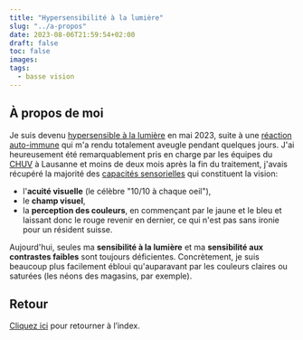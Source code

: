 ```yaml
---
title: "Hypersensibilité à la lumière"
slug: "../a-propos"
date: 2023-08-06T21:59:54+02:00
draft: false
toc: false
images:
tags:
  - basse vision
---
```

## À propos de moi
Je suis devenu [hypersensible à la lumière](../vision/deficiences-visuelles#sensibilit%C3%A9-%C3%A0-la-lumi%C3%A8re-et-%C3%A0-l%C3%A9blouissement) en mai 2023, suite à une [réaction auto-immune](https://fr.wikipedia.org/wiki/Enc%C3%A9phalomy%C3%A9lite_aigu%C3%AB_diss%C3%A9min%C3%A9e) qui m'a rendu totalement aveugle pendant quelques jours. J'ai heureusement été remarquablement pris en charge par les équipes du [CHUV](https://fr.wikipedia.org/wiki/Centre_hospitalier_universitaire_vaudois) à Lausanne et moins de deux mois après la fin du traitement, j'avais récupéré la majorité des [capacités sensorielles](../vision/deficiences-visuelles) qui constituent la vision:
* l'**acuité visuelle** (le célèbre "10/10 à chaque oeil"),
* le **champ visuel**,
* la **perception des couleurs**, en commençant par le jaune et le bleu et laissant donc le rouge revenir en dernier, ce qui n'est pas sans ironie pour un résident suisse.

Aujourd'hui, seules ma **sensibilité à la lumière** et ma **sensibilité aux contrastes faibles** sont toujours déficientes. Concrètement, je suis beaucoup plus facilement ébloui qu'auparavant par les couleurs claires ou saturées (les néons des magasins, par exemple).

## Retour
[Cliquez ici](..) pour retourner à l’index.